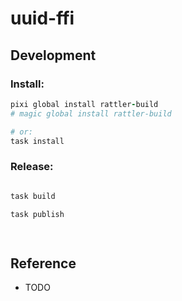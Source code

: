 # uuid-ffi

## Development

### Install:

```ruby
pixi global install rattler-build 
# magic global install rattler-build

# or:
task install

```

### Release:

```ruby

task build

task publish  

    
```

## Reference

- TODO